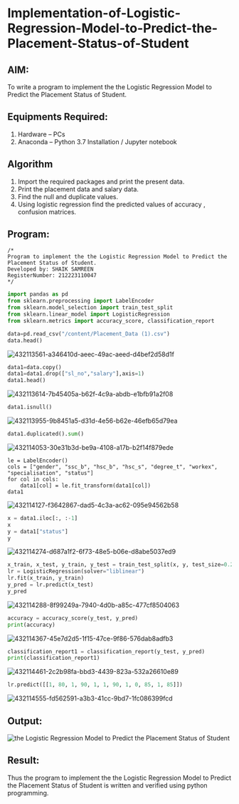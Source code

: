 # Implementation-of-Logistic-Regression-Model-to-Predict-the-Placement-Status-of-Student

## AIM:
To write a program to implement the the Logistic Regression Model to Predict the Placement Status of Student.

## Equipments Required:
1. Hardware – PCs
2. Anaconda – Python 3.7 Installation / Jupyter notebook

## Algorithm
1. Import the required packages and print the present data.
2. Print the placement data and salary data.
3. Find the null and duplicate values.
4. Using logistic regression find the predicted values of accuracy , confusion matrices. 

## Program:
```
/*
Program to implement the the Logistic Regression Model to Predict the Placement Status of Student.
Developed by: SHAIK SAMREEN
RegisterNumber: 212223110047 
*/
```

```python
import pandas as pd
from sklearn.preprocessing import LabelEncoder
from sklearn.model_selection import train_test_split
from sklearn.linear_model import LogisticRegression
from sklearn.metrics import accuracy_score, classification_report

data=pd.read_csv("/content/Placement_Data (1).csv") 
data.head()
```
![432113561-a346410d-aeec-49ac-aeed-d4bef2d58d1f](https://github.com/user-attachments/assets/f074431b-84e9-4511-9e2d-c3105486e7aa)

```python
data1=data.copy() 
data1=data1.drop(["sl_no","salary"],axis=1)
data1.head()
```
![432113614-7b45405a-b62f-4c9a-abdb-e1bfb91a2f08](https://github.com/user-attachments/assets/46233797-6553-423c-aa39-dbbb6ac443f3)

```python
data1.isnull()
```
![432113955-9b8451a5-d31d-4e56-b62e-46efb65d79ea](https://github.com/user-attachments/assets/25d67ea0-f344-43da-a66a-5372e857d6aa)

```python
data1.duplicated().sum()
```
![432114053-30e31b3d-be9a-4108-a17b-b2f14f879ede](https://github.com/user-attachments/assets/006146b2-f31d-4df9-aba8-baba38bc25fc)
```
le = LabelEncoder()
cols = ["gender", "ssc_b", "hsc_b", "hsc_s", "degree_t", "workex", "specialisation", "status"]
for col in cols:
    data1[col] = le.fit_transform(data1[col])
data1
```
![432114127-f3642867-dad5-4c3a-ac62-095e94562b58](https://github.com/user-attachments/assets/298be6d4-a4bf-42f7-b5c9-2d3600c1e5df)
```python
x = data1.iloc[:, :-1]
x
y = data1["status"]
y
```
![432114274-d687a1f2-6f73-48e5-b06e-d8abe5037ed9](https://github.com/user-attachments/assets/ab7b2fd7-2043-4747-998e-834c17382b9a)
```python
x_train, x_test, y_train, y_test = train_test_split(x, y, test_size=0.2, random_state=0)
lr = LogisticRegression(solver="liblinear")
lr.fit(x_train, y_train)
y_pred = lr.predict(x_test)
y_pred
```
![432114288-8f99249a-7940-4d0b-a85c-477cf8504063](https://github.com/user-attachments/assets/76f0f9d2-cd51-4331-aa4f-e09868fba60b)

```python
accuracy = accuracy_score(y_test, y_pred)
print(accuracy)
```
![432114367-45e7d2d5-1f15-47ce-9f86-576dab8adfb3](https://github.com/user-attachments/assets/7943d356-73f5-40a6-b06b-fe3f2d0b50c6)

```python
classification_report1 = classification_report(y_test, y_pred)
print(classification_report1)
```
![432114461-2c2b98fa-bbd3-4439-823a-532a26610e89](https://github.com/user-attachments/assets/c34f5188-5210-4a22-af92-de15e029a0ed)

```python
lr.predict([[1, 80, 1, 90, 1, 1, 90, 1, 0, 85, 1, 85]])
```
![432114555-fd562591-a3b3-41cc-9bd7-1fc086399fcd](https://github.com/user-attachments/assets/b310d893-bcc0-4918-b292-4fcd8fa617cb)

## Output:
![the Logistic Regression Model to Predict the Placement Status of Student](sam.png)


## Result:
Thus the program to implement the the Logistic Regression Model to Predict the Placement Status of Student is written and verified using python programming.
